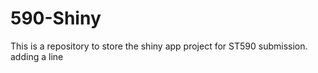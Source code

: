 # 590-Shiny
This is a repository to store the shiny app project for ST590 submission.
adding a line
